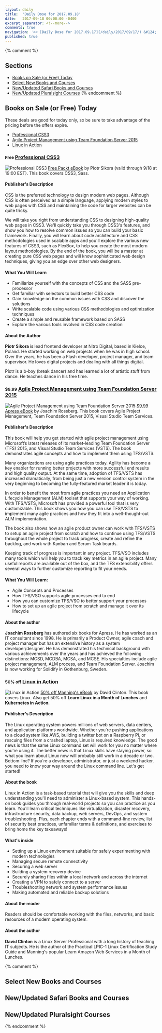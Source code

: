 ```yaml
---
layout: daily
title:  'Daily Dose for 2017.09.18'
date:   2017-09-18 00:00:00 -0400
excerpt_separator: <!--more-->
comments: true
navigation: '<< [Daily Dose for 2017.09.17](/daily/2017/09/17/) &#124; [Sep 2017](/daily/2017/09/) &#124; [2017](/daily/2017/) &#124; Daily Dose for 2017.09.19 >>'
published: true
---
```

{% comment %}
## Sections
* [Books on Sale (or Free) Today](#sale)
* [Select New Books and Courses](#select)
* [New/Updated Safari Books and Courses](#safari-new)
* [New/Updated Pluralsight Courses](#pluralsight-new)
{% endcomment %}

## <a name="sale"></a>Books on Sale (or Free) Today ##
These deals are good for today only, so be sure to take advantage of the pricing before the offers expire.

* [Professional CSS3](#packt-daily)
* [Agile Project Management using Team Foundation Server 2015](#apress-daily) 
* [Linux in Action](#manning-daily)

### <a name="packt-daily"></a><small>Free</small> [Professional CSS3](https://www.packtpub.com/packt/offers/free-learning) 
![Professional CSS3](/assets/img/learning/packt/professional-css3.jpg)
[Free Packt eBook](https://www.packtpub.com/packt/offers/free-learning) by Piotr Sikora (valid through 9/18 at 19:00 EST). This book covers CSS3, Sass.

#### Publisher's Description
CSS is the preferred technology to design modern web pages. Although CSS is often perceived as a simple language, applying modern styles to web pages with CSS and maintaining the code for larger websites can be quite tricky.

We will take you right from understanding CSS to designing high-quality web pages in CSS3. We'll quickly take you through CSS3's features, and show you how to resolve common issues so you can build your basic framework. Finally, you will learn about code architecture and CSS methodologies used in scalable apps and you'll explore the various new features of CSS3, such as FlexBox, to help you create the most modern layout methodologies. By the end of the book, you will be a master at creating pure CSS web pages and will know sophisticated web design techniques, giving you an edge over other web designers.

#### What You Will Learn
* Familiarize yourself with the concepts of CSS and the SASS pre-processor
* Get familiar with selectors to build better CSS code
* Gain knowledge on the common issues with CSS and discover the solutions
* Write scalable code using various CSS methodologies and optimization techniques
* Create a simple and reusable framework based on SASS
* Explore the various tools involved in CSS code creation

#### About the Author

**Piotr Sikora** is lead frontend developer at Nitro Digital, based in Kielce, Poland. He started working on web projects when he was in high school. Over the years, he has been a Flash developer, project manager, and team supervisor. He loves digital projects and dealing with all things digital.

Piotr is a b-boy (break dancer) and has learned a lot of artistic stuff from dance. He teaches dance in his free time.

### <a name="apress-daily"></a><small>$9.99</small> [Agile Project Management using Team Foundation Server 2015](http://www.apress.com/us/book/9781484218693)
![Agile Project Management using Team Foundation Server 2015](/assets/img/learning/apress/agile-project-management-using-team-foundation-server-2015-small.png)
[$9.99 Apress eBook](http://www.apress.com/us/book/9781484218693) by Joachim Rossberg. This book covers Agile Project Management, Team Foundation Server 2015, Visual Studio Team Services.

#### Publisher's Description
This book will help you get started with agile project management using Microsoft’s latest releases of its market-leading Team Foundation Server (TFS) 2015, and Visual Studio Team Services (VSTS). The book demonstrates agile concepts and how to implement them using TFS/VSTS.

Many organizations are using agile practices today. Agility has become a key enabler for running better projects with more successful end results and high quality output. At the same time, adoption of TFS/VSTS has increased dramatically, from being just a new version control system in the very beginning to becoming the fully-featured market leader it is today.

In order to benefit the most from agile practices you need an Application Lifecycle Management (ALM) toolset that supports your way of working. With TFS/VSTS, Microsoft has provided a powerful tool that is very customizable. This book shows you how you can use TFS/VSTS to implement many agile practices and how they fit into a well-thought-out ALM implementation.

The book also shows how an agile product owner can work with TFS/VSTS to setup an agile project from scratch and how to continue using TFS/VSTS throughout the whole project to track progress, create and refine the backlog, and work with Kanban and Scrum Task boards.

Keeping track of progress is important in any project. TFS/VSO includes many tools which will help you to track key metrics in an agile project. Many useful reports are available out of the box, and the TFS extensibility offers several ways to further customize reporting to fit your needs.

#### What You Will Learn:
* Agile Concepts and Processes
* How TFS/VSO supports agile processes end to end
* How you can customize TFS/VSO to better support your processes
* How to set up an agile project from scratch and manage it over its lifecycle

#### About the author
**Joachim Rossberg** has authored six books for Apress. He has worked as an IT consultant since 1998. He is primarily a Product Owner, agile coach and project manager but has an extensive history as a system developer/designer. He has demonstrated his technical background with various achievements over the years and has achieved the following distinctions: MCSD, MCDBA, MCSA, and MCSE. His specialties include agile project management, ALM process, and Team Foundation Server. Joachim is now working for Solidify in Gothenburg, Sweden.

### <a name="manning-daily"></a><small>50% off</small> [Linux in Action](https://www.manning.com/dotd) 
![Linux in Action](/assets/img/learning/manning/linux-in-action-meap.png)
[50% off Manning's eBook](https://www.manning.com/dotd) by David Clinton. This book covers Linux. Also get 50% off **Learn Linux in a Month of Lunches** and **Kubernetes in Action**.

#### Publisher's Description
The Linux operating system powers millions of web servers, data centers, and application platforms worldwide. Whether you're pushing applications to a cloud system like AWS, building a twitter bot on a Raspberry Pi, or rescuing files from a crashed laptop, Linux is required knowledge. The good news is that the same Linux command set will work for you no matter where you're using it. The better news is that Linux skills have staying power, so what you learn about Linux now will probably still work in a decade or two. Bottom line? If you're a developer, administrator, or just a weekend hacker, you need to know your way around the Linux command line. Let's get started!

#### About the book
Linux in Action is a task-based tutorial that will give you the skills and deep understanding you'll need to administer a Linux-based system. This hands-on book guides you through real-world projects so you can practice as you learn. You'll learn critical techniques like virtualization, disaster recovery, infrastructure security, data backup, web servers, DevOps, and system troubleshooting. Plus, each chapter ends with a command-line review, list of security best practices, unfamiliar terms & definitions, and exercises to bring home the key takeaways!

#### What's inside
* Setting up a Linux environment suitable for safely experimenting with modern technologies
* Managing secure remote connectivity
* Securing a web server
* Building a system recovery device
* Securely sharing files within a local network and across the internet
* Creating a VPN to safely connect to a server
* Troubleshooting network and system performance issues
* Making automated and reliable backup solutions

#### About the reader
Readers should be comfortable working with the files, networks, and basic resources of a modern operating system.

#### About the author
**David Clinton** is a Linux Server Professional with a long history of teaching IT subjects. He is the author of the Practical LPIC-1 Linux Certification Study Guide and Manning's popular Learn Amazon Web Services in a Month of Lunches.

{% comment %}
## <a name="select"></a>Select New Books and Courses ##

## <a name="safari-new"></a>New/Updated Safari Books and Courses ## 

## <a name="pluralsight-new"></a>New/Updated Pluralsight Courses ## 
{% endcomment %}
